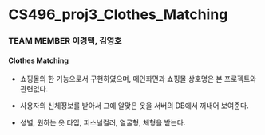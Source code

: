 # CS496_proj3_Clothes_Matching

### TEAM MEMBER 이경택, 김영호

#### Clothes Matching

- 쇼핑몰의 한 기능으로서 구현하였으며, 메인화면과 쇼핑몰 상호명은 본 프로젝트와 관련없다.

- 사용자의 신체정보를 받아서 그에 알맞은 옷을 서버의 DB에서 꺼내어 보여준다.

- 성별, 원하는 옷 타입, 퍼스널컬러, 얼굴형, 체형을 받는다.
